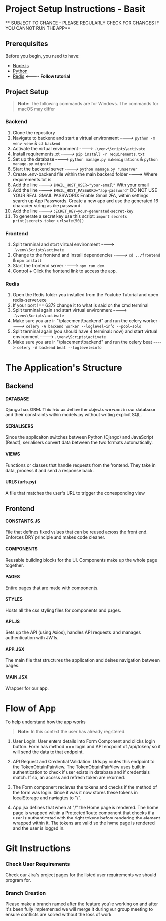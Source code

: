 # Project Setup Instructions - Basit
** SUBJECT TO CHANGE - PLEASE REGULARLY CHECK FOR CHANGES IF YOU CANNOT RUN THE APP**


## Prerequisites

Before you begin, you need to have:
- [Node.js](https://nodejs.org/en/)
- [Python](https://www.python.org/downloads/)
- [Redis](https://www.youtube.com/watch?v=DLKzd3bvgt8)  <---- **Follow tutorial**


## Project Setup 

> **Note:** The following commands are for Windows. The commands for macOS may differ.

### Backend
1. Clone the repository
2. Navigate to backend and start a virtual environment ----> `python -m venv venv` & `cd backend`
3. Activate the virtual environment ----> `.\venv\Scripts\activate`
4. Install requirements.txt ----> `pip install -r requirements.txt`
5. Set up the database ----> `python manage.py makemigrations` & `python manage.py migrate`
6. Start the backend server ----> `python manage.py runserver`
7. Create .env-backend file within the main backend folder ----> Where requirements.txt is
8. Add the line ----> `EMAIL_HOST_USER="your-email"` With your email
9. Add the line ----> `EMAIL_HOST_PASSWORD="app-password"` DO NOT USE YOUR REAL GMAIL PASSWORD: Enable Gmail 2FA, within settings search up App Passwords. Create a new app and use the generated 16 character string as the password.
10. Add the line ----> `SECRET_KEY=your-generated-secret-key`
11. To generate a secret key use this script:
`import secrets
print(secrets.token_urlsafe(50))`
 
### Frontend
1. Split terminal and start virtual environment ----> `.\venv\Scripts\activate`
2. Change to the frontend and install dependencies ----> `cd ../frontend` & `npm install`
3. Start the frontend server ----> `npm run dev`
4. Control + Click the frontend link to access the app.

### Redis
1. Open the Redis folder you installed from the Youtube Tutorial and open redis-server.exe
2. If your port !== 6379 change it to what is said on the cmd terminal
3. Split terminal again and start virtual environment ----> `.\venv\Scripts\activate`
4. Make sure you are in "\placement\backend" and run the celery worker ----> `celery -A backend worker --loglevel=info --pool=solo`
5. Split terminal again (you should have 4 terminals now) and start virtual environment ----> `.\venv\Scripts\activate`
6. Make sure you are in "\placement\backend" and run the celery beat ----> `celery -A backend beat --loglevel=info`



# The Application's Structure 

## Backend

#### DATABASE
Django has ORM. This lets us define the objects we want in our database and their constraints within models.py without writing explicit SQL.

#### SERIALISERS 
Since the applicaiton switches between Python (Django) and JavaScript (React), serialisers convert data between the two formats automatically.

#### VIEWS 
Functions or classes that handle requests from the frontend. They take in data, process it and send a response back.

#### URLS (urls.py) 
A file that matches the user's URL to trigger the corresponding view 


## Frontend

#### CONSTANTS.JS 
File that defines fixed values that can be reused across the front end. Enforces DRY principle and makes code cleaner.

#### COMPONENTS 
Reusable building blocks for the UI. Components make up the whole page together.

#### PAGES 
Entire pages that are made with components.

#### STYLES 
Hosts all the css styling files for components and pages.

#### API.JS 
Sets up the API (using Axios), handles API requests, and manages authentication with JWTs.

#### APP.JSX 
The main file that structures the application and deines navigation between pages.

#### MAIN.JSX 
Wrapper for our app.



# Flow of App
To help understand how the app works
> **Note:** In this context the user has already registered.

1. User Login:
User enters details into Form Component and clicks login button. Form has method === login and API endpoint of /api/token/ so it will send the data to that endpoint.

2. API Request and Credential Validation:
Urls.py routes this endpoint to the TokenObtainPairView. The TokenObtainPairView uses built in authentication to check if user exists in database and if credentials match. If so, an access and refresh token are returned.

3. The Form component recieves the tokens and checks if the method of the form was login. Since it was it now stores these tokens in localStorage and naviagtes to "/".

4. App.jsx defines that when at "/" the Home page is rendered. The home page is wrapped within a ProtectedRoute component that checks if a user is authenticated with the right tokens before rendering the element wrapped within it. The tokens are valid so the home page is rendered and the user is logged in.


# Git Instructions

### Check User Requirements
Check our Jira's project pages for the listed user requirements we should program for.

### Branch Creation
Please make a branch named after the feature you're working on and after it's been fully implemented we will merge it during our group meeting to ensure conflicts are solved without the loss of work

